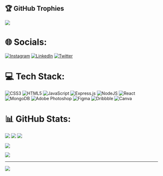 ## 🏆 GitHub Trophies
![](https://github-profile-trophy.vercel.app/?username=yasir2002&theme=radical&no-frame=false&no-bg=true&margin-w=4)

# 🌐 Socials:
[![Instagram](https://img.shields.io/badge/Instagram-%23E4405F.svg?logo=Instagram&logoColor=white)](https://instagram.com/stfuyasir) [![LinkedIn](https://img.shields.io/badge/LinkedIn-%230077B5.svg?logo=linkedin&logoColor=white)](https://linkedin.com/in/yasirnawaz24) [![Twitter](https://img.shields.io/badge/Twitter-%231DA1F2.svg?logo=Twitter&logoColor=white)](https://twitter.com/YasirsThoughts) 

# 💻 Tech Stack:
![CSS3](https://img.shields.io/badge/css3-%231572B6.svg?style=for-the-badge&logo=css3&logoColor=white) ![HTML5](https://img.shields.io/badge/html5-%23E34F26.svg?style=for-the-badge&logo=html5&logoColor=white) ![JavaScript](https://img.shields.io/badge/javascript-%23323330.svg?style=for-the-badge&logo=javascript&logoColor=%23F7DF1E) ![Express.js](https://img.shields.io/badge/express.js-%23404d59.svg?style=for-the-badge&logo=express&logoColor=%2361DAFB) ![NodeJS](https://img.shields.io/badge/node.js-6DA55F?style=for-the-badge&logo=node.js&logoColor=white) ![React](https://img.shields.io/badge/react-%2320232a.svg?style=for-the-badge&logo=react&logoColor=%2361DAFB) ![MongoDB](https://img.shields.io/badge/MongoDB-%234ea94b.svg?style=for-the-badge&logo=mongodb&logoColor=white) ![Adobe Photoshop](https://img.shields.io/badge/adobephotoshop-%2331A8FF.svg?style=for-the-badge&logo=adobephotoshop&logoColor=white) 	![Figma](https://img.shields.io/badge/figma-%23F24E1E.svg?style=for-the-badge&logo=figma&logoColor=white) ![Dribbble](https://img.shields.io/badge/Dribbble-EA4C89?style=for-the-badge&logo=dribbble&logoColor=white) ![Canva](https://img.shields.io/badge/Canva-%2300C4CC.svg?style=for-the-badge&logo=Canva&logoColor=white)

# 📊 GitHub Stats:
![](https://github-readme-stats.vercel.app/api?username=yasir2002&theme=dark&hide_border=false&include_all_commits=false&count_private=false)
![](https://github-readme-streak-stats.herokuapp.com/?user=yasir2002&theme=dark&hide_border=false)
![](https://github-readme-stats.vercel.app/api/top-langs/?username=yasir2002&theme=dark&hide_border=false&include_all_commits=false&count_private=false&layout=compact)

[![](https://gtce.itsvg.in/api?username=stfuyasir)](https://github.com/VishwaGauravIn/github-twitter-card-embed)

![](https://quotes-github-readme.vercel.app/api?type=horizontal&theme=radical)

---
[![](https://visitcount.itsvg.in/api?id=yasir2002&icon=0&color=0)](https://visitcount.itsvg.in)
